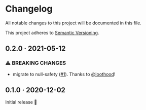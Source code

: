 # Changelog

All notable changes to this project will be documented in this file.

This project adheres to [Semantic Versioning](https://semver.org/spec/v2.0.0.html).

<!-- Template:
## NEW · 2021-xx-xx
### ⚠ BREAKING CHANGES
### 🎉 New Features
### ⚡ Changes
### 🐛 Bug Fixes
### 📜 Documentation updates
### 🏗 Refactoring
### 📦 Build & CI
-->

## 0.2.0 · 2021-05-12

### ⚠ BREAKING CHANGES
* migrate to null-safety ([#1](https://github.com/JonasWanke/capnproto-dart/pull/1)). Thanks to [@loothood](https://github.com/loothood)!

## 0.1.0 · 2020-12-02

Initial release 🎉
